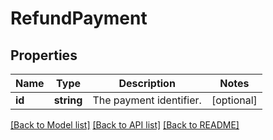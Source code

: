 # RefundPayment

## Properties
Name | Type | Description | Notes
------------ | ------------- | ------------- | -------------
**id** | **string** | The payment identifier. | [optional] 

[[Back to Model list]](../../README.md#documentation-for-models) [[Back to API list]](../../README.md#documentation-for-api-endpoints) [[Back to README]](../../README.md)

